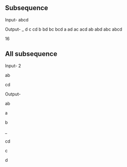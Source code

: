 ## Subsequence

Input-
abcd

Output-
_ d c cd b bd bc bcd a ad ac acd ab abd abc abcd 

16

## All subsequence

Input-
2

ab

cd

Output-

ab 

a 

b 

_ 
 
cd 

c 

d 

